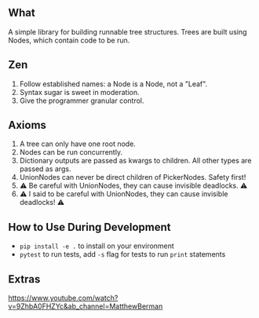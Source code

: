 ## What ##
A simple library for building runnable tree structures. Trees are built using Nodes, which
contain code to be run.

## Zen ##
1. Follow established names: a Node is a Node, not a "Leaf".
2. Syntax sugar is sweet in moderation.
3. Give the programmer granular control.

## Axioms ##
1) A tree can only have one root node.
2) Nodes can be run concurrently.
3) Dictionary outputs are passed as kwargs to children. All other types are passed as args.
4) UnionNodes can never be direct children of PickerNodes. Safety first!
5) ⚠️ Be careful with UnionNodes, they can cause invisible deadlocks. ⚠️
6) ⚠️ I said to be careful with UnionNodes, they can cause invisible deadlocks! ⚠️

## How to Use During Development ##
- `pip install -e .` to install on your environment
- `pytest` to run tests, add `-s` flag for tests to run `print` statements

## Extras ##
https://www.youtube.com/watch?v=9ZhbA0FHZYc&ab_channel=MatthewBerman
